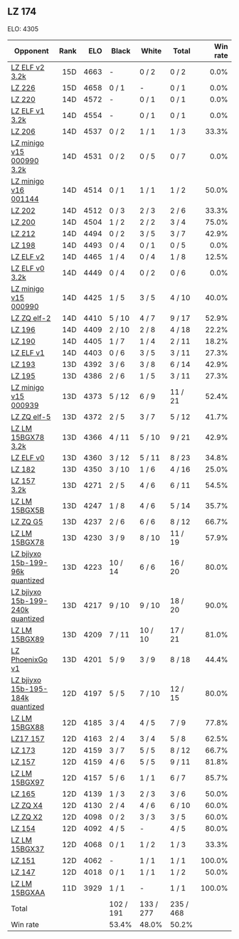 ## LZ 174 ##

ELO: 4305

Opponent | Rank | ELO | Black | White | Total | Win rate
---------|-----:|----:|-------|-------|-------|-------:
[LZ ELF v2 3.2k](LZ%20ELF%20v2%203.2k.md) | 15D | 4663 | - | 0 / 2 | 0 / 2 | 0.0%
[LZ 226](LZ%20226.md) | 15D | 4658 | 0 / 1 | - | 0 / 1 | 0.0%
[LZ 220](LZ%20220.md) | 14D | 4572 | - | 0 / 1 | 0 / 1 | 0.0%
[LZ ELF v1 3.2k](LZ%20ELF%20v1%203.2k.md) | 14D | 4554 | - | 0 / 1 | 0 / 1 | 0.0%
[LZ 206](LZ%20206.md) | 14D | 4537 | 0 / 2 | 1 / 1 | 1 / 3 | 33.3%
[LZ minigo v15 000990 3.2k](LZ%20minigo%20v15%20000990%203.2k.md) | 14D | 4531 | 0 / 2 | 0 / 5 | 0 / 7 | 0.0%
[LZ minigo v16 001144](LZ%20minigo%20v16%20001144.md) | 14D | 4514 | 0 / 1 | 1 / 1 | 1 / 2 | 50.0%
[LZ 202](LZ%20202.md) | 14D | 4512 | 0 / 3 | 2 / 3 | 2 / 6 | 33.3%
[LZ 200](LZ%20200.md) | 14D | 4504 | 1 / 2 | 2 / 2 | 3 / 4 | 75.0%
[LZ 212](LZ%20212.md) | 14D | 4494 | 0 / 2 | 3 / 5 | 3 / 7 | 42.9%
[LZ 198](LZ%20198.md) | 14D | 4493 | 0 / 4 | 0 / 1 | 0 / 5 | 0.0%
[LZ ELF v2](LZ%20ELF%20v2.md) | 14D | 4465 | 1 / 4 | 0 / 4 | 1 / 8 | 12.5%
[LZ ELF v0 3.2k](LZ%20ELF%20v0%203.2k.md) | 14D | 4449 | 0 / 4 | 0 / 2 | 0 / 6 | 0.0%
[LZ minigo v15 000990](LZ%20minigo%20v15%20000990.md) | 14D | 4425 | 1 / 5 | 3 / 5 | 4 / 10 | 40.0%
[LZ ZQ elf-2](LZ%20ZQ%20elf-2.md) | 14D | 4410 | 5 / 10 | 4 / 7 | 9 / 17 | 52.9%
[LZ 196](LZ%20196.md) | 14D | 4409 | 2 / 10 | 2 / 8 | 4 / 18 | 22.2%
[LZ 190](LZ%20190.md) | 14D | 4405 | 1 / 7 | 1 / 4 | 2 / 11 | 18.2%
[LZ ELF v1](LZ%20ELF%20v1.md) | 14D | 4403 | 0 / 6 | 3 / 5 | 3 / 11 | 27.3%
[LZ 193](LZ%20193.md) | 13D | 4392 | 3 / 6 | 3 / 8 | 6 / 14 | 42.9%
[LZ 195](LZ%20195.md) | 13D | 4386 | 2 / 6 | 1 / 5 | 3 / 11 | 27.3%
[LZ minigo v15 000939](LZ%20minigo%20v15%20000939.md) | 13D | 4373 | 5 / 12 | 6 / 9 | 11 / 21 | 52.4%
[LZ ZQ elf-5](LZ%20ZQ%20elf-5.md) | 13D | 4372 | 2 / 5 | 3 / 7 | 5 / 12 | 41.7%
[LZ LM 15BGX78 3.2k](LZ%20LM%2015BGX78%203.2k.md) | 13D | 4366 | 4 / 11 | 5 / 10 | 9 / 21 | 42.9%
[LZ ELF v0](LZ%20ELF%20v0.md) | 13D | 4360 | 3 / 12 | 5 / 11 | 8 / 23 | 34.8%
[LZ 182](LZ%20182.md) | 13D | 4350 | 3 / 10 | 1 / 6 | 4 / 16 | 25.0%
[LZ 157 3.2k](LZ%20157%203.2k.md) | 13D | 4271 | 2 / 5 | 4 / 6 | 6 / 11 | 54.5%
[LZ LM 15BGX5B](LZ%20LM%2015BGX5B.md) | 13D | 4247 | 1 / 8 | 4 / 6 | 5 / 14 | 35.7%
[LZ ZQ G5](LZ%20ZQ%20G5.md) | 13D | 4237 | 2 / 6 | 6 / 6 | 8 / 12 | 66.7%
[LZ LM 15BGX78](LZ%20LM%2015BGX78.md) | 13D | 4230 | 3 / 9 | 8 / 10 | 11 / 19 | 57.9%
[LZ bjiyxo 15b-199-96k quantized](LZ%20bjiyxo%2015b-199-96k%20quantized.md) | 13D | 4223 | 10 / 14 | 6 / 6 | 16 / 20 | 80.0%
[LZ bjiyxo 15b-199-240k quantized](LZ%20bjiyxo%2015b-199-240k%20quantized.md) | 13D | 4217 | 9 / 10 | 9 / 10 | 18 / 20 | 90.0%
[LZ LM 15BGX89](LZ%20LM%2015BGX89.md) | 13D | 4209 | 7 / 11 | 10 / 10 | 17 / 21 | 81.0%
[LZ PhoenixGo v1](LZ%20PhoenixGo%20v1.md) | 13D | 4201 | 5 / 9 | 3 / 9 | 8 / 18 | 44.4%
[LZ bjiyxo 15b-195-184k quantized](LZ%20bjiyxo%2015b-195-184k%20quantized.md) | 12D | 4197 | 5 / 5 | 7 / 10 | 12 / 15 | 80.0%
[LZ LM 15BGX88](LZ%20LM%2015BGX88.md) | 12D | 4185 | 3 / 4 | 4 / 5 | 7 / 9 | 77.8%
[LZ17 157](LZ17%20157.md) | 12D | 4163 | 2 / 4 | 3 / 4 | 5 / 8 | 62.5%
[LZ 173](LZ%20173.md) | 12D | 4159 | 3 / 7 | 5 / 5 | 8 / 12 | 66.7%
[LZ 157](LZ%20157.md) | 12D | 4159 | 4 / 6 | 5 / 5 | 9 / 11 | 81.8%
[LZ LM 15BGX97](LZ%20LM%2015BGX97.md) | 12D | 4157 | 5 / 6 | 1 / 1 | 6 / 7 | 85.7%
[LZ 165](LZ%20165.md) | 12D | 4139 | 1 / 3 | 2 / 3 | 3 / 6 | 50.0%
[LZ ZQ X4](LZ%20ZQ%20X4.md) | 12D | 4130 | 2 / 4 | 4 / 6 | 6 / 10 | 60.0%
[LZ ZQ X2](LZ%20ZQ%20X2.md) | 12D | 4098 | 0 / 2 | 3 / 3 | 3 / 5 | 60.0%
[LZ 154](LZ%20154.md) | 12D | 4092 | 4 / 5 | - | 4 / 5 | 80.0%
[LZ LM 15BGX37](LZ%20LM%2015BGX37.md) | 12D | 4068 | 0 / 1 | 1 / 2 | 1 / 3 | 33.3%
[LZ 151](LZ%20151.md) | 12D | 4062 | - | 1 / 1 | 1 / 1 | 100.0%
[LZ 147](LZ%20147.md) | 12D | 4018 | 0 / 1 | 1 / 1 | 1 / 2 | 50.0%
[LZ LM 15BGXAA](LZ%20LM%2015BGXAA.md) | 11D | 3929 | 1 / 1 | - | 1 / 1 | 100.0%
Total | | | 102 / 191 | 133 / 277 | 235 / 468 | 
Win rate| | | 53.4% | 48.0% | 50.2% | 
